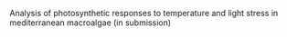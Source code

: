  Analysis of photosynthetic responses to temperature and light stress in mediterranean macroalgae (in submission)
